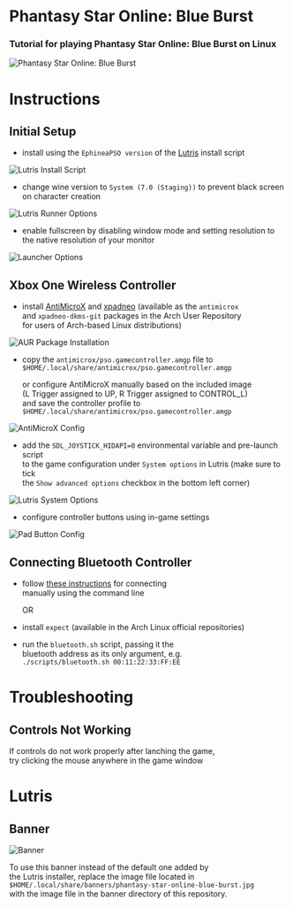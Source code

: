 # Phantasy Star Online: Blue Burst

### Tutorial for playing Phantasy Star Online: Blue Burst on Linux

![Phantasy Star Online: Blue Burst](images/phantasy-star-online.png)

# Instructions

## Initial Setup

- install using the `EphineaPSO version` of the
  [Lutris](https://lutris.net/games/phantasy-star-online-blue-burst/)
  install script

![Lutris Install Script](images/lutris-install-script.png)

- change wine version to `System (7.0 (Staging))`
  to prevent black screen on character creation

![Lutris Runner Options](images/lutris-runner-options.png)

- enable fullscreen by disabling window mode and setting
  resolution to the native resolution of your monitor

![Launcher Options](images/launcher-options.png)

## Xbox One Wireless Controller

- install [AntiMicroX](https://github.com/AntiMicroX/antimicrox) and
  [xpadneo](https://github.com/atar-axis/xpadneo) (available as the `antimicrox`  
  and `xpadneo-dkms-git` packages in the Arch User Repository  
  for users of Arch-based Linux distributions)

![AUR Package Installation](images/aur-package-installation.png)

- copy the `antimicrox/pso.gamecontroller.amgp` file to  
  `$HOME/.local/share/antimicrox/pso.gamecontroller.amgp`

  or configure AntiMicroX manually based on the included image  
  (L Trigger assigned to UP, R Trigger assigned to CONTROL_L)  
  and save the controller profile to  
  `$HOME/.local/share/antimicrox/pso.gamecontroller.amgp`

![AntiMicroX Config](images/antimicrox-config.png)

- add the `SDL_JOYSTICK_HIDAPI=0` environmental variable and pre-launch script  
  to the game configuration under `System options` in Lutris (make sure to tick  
  the `Show advanced options` checkbox in the bottom left corner)

![Lutris System Options](images/lutris-system-options.png)

- configure controller buttons using in-game settings

![Pad Button Config](images/pad-button-config.png)

## Connecting Bluetooth Controller

- follow
  [these instructions](https://github.com/atar-axis/xpadneo#connection)
  for connecting  
  manually using the command line

  OR

- install `expect` (available in the Arch Linux official repositories)

- run the `bluetooth.sh` script, passing it the  
  bluetooth address as its only argument, e.g.  
  `./scripts/bluetooth.sh 00:11:22:33:FF:EE`

# Troubleshooting

## Controls Not Working

If controls do not work properly after lanching the game,  
try clicking the mouse anywhere in the game window

# Lutris

## Banner

![Banner](banner/phantasy-star-online-blue-burst.jpg)

To use this banner instead of the default one added by  
the Lutris installer, replace the image file located in  
`$HOME/.local/share/banners/phantasy-star-online-blue-burst.jpg`  
with the image file in the banner directory of this repository.
